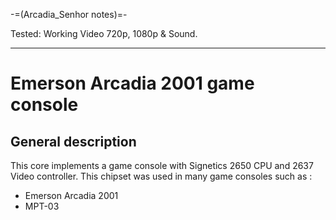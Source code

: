 -=(Arcadia_Senhor notes)=-

Tested: Working Video 720p, 1080p & Sound.

___
# Emerson Arcadia 2001 game console

## General description
This core implements a game console with Signetics 2650 CPU and 2637 Video controller.
This chipset was used in many game consoles such as :

- Emerson Arcadia 2001
- MPT-03







